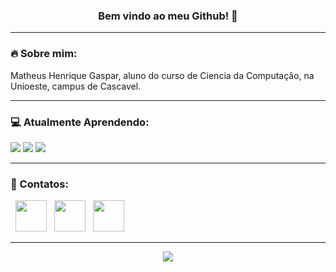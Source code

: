 <h3 align="center"> Bem vindo ao meu Github! 🧙 </h3>
<hr/>
<h3 align="left"> 🔥 Sobre mim: </h3>
Matheus Henrique Gaspar, aluno do curso de Ciencia da Computação, na Unioeste, campus de Cascavel.
<hr/>
<h3 align="left"> 💻 Atualmente Aprendendo: </h3>
<p align="left">
<img src="https://img.shields.io/badge/JavaScript-323330?style=for-the-badge&logo=javascript&logoColor=F7DF1E"/></a>
<img src="https://img.shields.io/badge/c%2B%2B-323330?style=for-the-badge&logo=c%2B%2B&logoColor=F7DF1E"/></a>
<img src="https://img.shields.io/badge/GITHUB-333333?style=for-the-badge&logo=github&logoColor=white"/></a>
</p>
<hr/>
<h3 align="left"> 📲 Contatos: </h3>
<p align="left">
&nbsp; <a href="https://www.instagram.com/_pepo_64/" target="_blank" rel="noopener noreferrer"><img src="https://img.icons8.com/plasticine/100/000000/instagram-new.png" width="50" /></a>  
&nbsp; <a href="https://www.linkedin.com/in/matheus-henrique-gaspar/" target="_blank" rel="noopener noreferrer"><img src="https://img.icons8.com/plasticine/100/000000/linkedin.png" width="50" /></a>
&nbsp; <a href="mailto:mat13hg@gmail.com" target="_blank" rel="noopener noreferrer"><img src="https://img.icons8.com/plasticine/100/000000/gmail.png"  width="50" /></a>
</p>
<hr/>
<p align="center"><img src="https://i.pinimg.com/originals/f4/17/11/f4171116d0fbfc3dea515b352473aaec.png"/></a></p>
